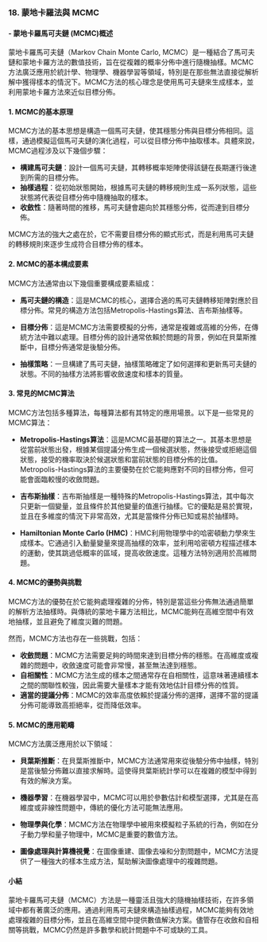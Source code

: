 ### 18. **蒙地卡羅法與 MCMC**  
#### - 蒙地卡羅馬可夫鏈 (MCMC)概述

蒙地卡羅馬可夫鏈（Markov Chain Monte Carlo, MCMC）是一種結合了馬可夫鏈和蒙地卡羅方法的數值技術，旨在從複雜的概率分佈中進行隨機抽樣。MCMC方法廣泛應用於統計學、物理學、機器學習等領域，特別是在那些無法直接從解析解中獲得樣本的情況下。MCMC方法的核心理念是使用馬可夫鏈來生成樣本，並利用蒙地卡羅方法來近似目標分佈。

#### 1. **MCMC的基本原理**

MCMC方法的基本思想是構造一個馬可夫鏈，使其穩態分佈與目標分佈相同。這樣，通過模擬這個馬可夫鏈的演化過程，可以從目標分佈中抽取樣本。具體來說，MCMC過程涉及以下幾個步驟：

- **構建馬可夫鏈**：設計一個馬可夫鏈，其轉移概率矩陣使得該鏈在長期運行後達到所需的目標分佈。
- **抽樣過程**：從初始狀態開始，根據馬可夫鏈的轉移規則生成一系列狀態，這些狀態將代表從目標分佈中隨機抽取的樣本。
- **收斂性**：隨著時間的推移，馬可夫鏈會趨向於其穩態分佈，從而達到目標分佈。

MCMC方法的強大之處在於，它不需要目標分佈的顯式形式，而是利用馬可夫鏈的轉移規則來逐步生成符合目標分佈的樣本。

#### 2. **MCMC的基本構成要素**

MCMC方法通常由以下幾個重要構成要素組成：

- **馬可夫鏈的構造**：這是MCMC的核心，選擇合適的馬可夫鏈轉移矩陣對應於目標分佈。常見的構造方法包括Metropolis-Hastings算法、吉布斯抽樣等。
  
- **目標分佈**：這是MCMC方法需要模擬的分佈，通常是複雜或高維的分佈，在傳統方法中難以處理。目標分佈的設計通常依賴於問題的背景，例如在貝葉斯推斷中，目標分佈通常是後驗分佈。

- **抽樣策略**：一旦構建了馬可夫鏈，抽樣策略確定了如何選擇和更新馬可夫鏈的狀態。不同的抽樣方法將影響收斂速度和樣本的質量。

#### 3. **常見的MCMC算法**

MCMC方法包括多種算法，每種算法都有其特定的應用場景。以下是一些常見的MCMC算法：

- **Metropolis-Hastings算法**：這是MCMC最基礎的算法之一。其基本思想是從當前狀態出發，根據某個提議分佈生成一個候選狀態，然後接受或拒絕這個狀態，接受的機率取決於候選狀態和當前狀態的目標分佈的比值。Metropolis-Hastings算法的主要優勢在於它能夠應對不同的目標分佈，但可能會面臨較慢的收斂問題。

- **吉布斯抽樣**：吉布斯抽樣是一種特殊的Metropolis-Hastings算法，其中每次只更新一個變量，並且條件於其他變量的值進行抽樣。它的優點是易於實現，並且在多維度的情況下非常高效，尤其是當條件分佈已知或易於抽樣時。

- **Hamiltonian Monte Carlo (HMC)**：HMC利用物理學中的哈密頓動力學來生成樣本。它通過引入動量變量來提高抽樣的效率，並利用哈密頓方程描述樣本的運動，使其跳過低概率的區域，提高收斂速度。這種方法特別適用於高維問題。

#### 4. **MCMC的優勢與挑戰**

MCMC方法的優勢在於它能夠處理複雜的分佈，特別是當這些分佈無法通過簡單的解析方法抽樣時。與傳統的蒙地卡羅方法相比，MCMC能夠在高維空間中有效地抽樣，並且避免了維度災難的問題。

然而，MCMC方法也存在一些挑戰，包括：

- **收斂問題**：MCMC方法需要足夠的時間來達到目標分佈的穩態。在高維度或複雜的問題中，收斂速度可能會非常慢，甚至無法達到穩態。
- **自相關性**：MCMC方法生成的樣本之間通常存在自相關性，這意味著連續樣本之間的關聯性較強，因此需要大量樣本才能有效地估計目標分佈的性質。
- **適當的提議分佈**：MCMC的效率高度依賴於提議分佈的選擇，選擇不當的提議分佈可能導致高拒絕率，從而降低效率。

#### 5. **MCMC的應用範疇**

MCMC方法廣泛應用於以下領域：

- **貝葉斯推斷**：在貝葉斯推斷中，MCMC方法通常用來從後驗分佈中抽樣，特別是當後驗分佈難以直接求解時。這使得貝葉斯統計學可以在複雜的模型中得到有效的解決方案。
  
- **機器學習**：在機器學習中，MCMC可以用於參數估計和模型選擇，尤其是在高維度或非線性問題中，傳統的優化方法可能無法應用。

- **物理學與化學**：MCMC方法在物理學中被用來模擬粒子系統的行為，例如在分子動力學和量子物理中，MCMC是重要的數值方法。

- **圖像處理與計算機視覺**：在圖像重建、圖像去噪和分割問題中，MCMC方法提供了一種強大的樣本生成方法，幫助解決圖像處理中的複雜問題。

#### 小結

蒙地卡羅馬可夫鏈（MCMC）方法是一種靈活且強大的隨機抽樣技術，在許多領域中都有著廣泛的應用。通過利用馬可夫鏈來構造抽樣過程，MCMC能夠有效地處理複雜的目標分佈，並且在高維空間中提供數值解決方案。儘管存在收斂和自相關等挑戰，MCMC仍然是許多數學和統計問題中不可或缺的工具。